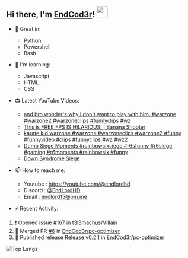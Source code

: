 ## Hi there, I'm [EndCod3r](https://youtube.com/@endlordhd)! <img src='https://github.com/EndCod3r/endlord15/blob/main/wave.gif?raw=true](https://github.com/Endlord15/endlord15/blob/38bca1b569f19b03a6cf246c35db5f7e2f331cc5/wave.gif' width=30>

- 🦾 Great in:
  - Python
  - Powershell
  - Bash

- 🌱 I'm learning:
  - Javascript
  - HTML
  - CSS

- 📺 Latest YouTube Videos:<!-- YOUTUBE:START -->
  - [and bro wonder&#39;s why I don&#39;t want to play with him. #warzone #warzone2 #warzoneclips #funnyclips #wz](https://www.youtube.com/watch?v=JZsJr_w81CU)
  - [This is FREE FPS IS HILARIOUS! | Banana Shooter](https://www.youtube.com/watch?v=cZxAPPSsuMI)
  - [karate kid warzone #warzone #warzoneclips #warzone2 #funny #funnyvideo #clips #funnyclips #wz #wz2](https://www.youtube.com/watch?v=LJNpCH7_4uk)
  - [Dumb Siege Moments #rainbowsixsiege #r6sfunny #r6siege #gaming #r6moments #rainbowsix #funny](https://www.youtube.com/watch?v=Oka4sbGkw9s)
  - [Down Syndrome Siege](https://www.youtube.com/watch?v=frtirplP8g0)<!-- YOUTUBE:END -->


- 📫 How to reach me:
  - Youtube : <https://youtube.com/@endlordhd>
  - Discord : [@EndLordHD](https://discord.com/users/725204289022066688)
  - Email : endlord15@pm.me

 - ⚡️ Recent Activity:
<!--START_SECTION:activity-->
1. ❗ Opened issue [#167](https://github.com/t3l3machus/Villain/issues/167) in [t3l3machus/Villain](https://github.com/t3l3machus/Villain)
2. 🎉 Merged PR [#6](https://github.com/EndCod3r/pc-optimizer/pull/6) in [EndCod3r/pc-optimizer](https://github.com/EndCod3r/pc-optimizer)
3. 🚀 Published release [Release v0.2.1](https://github.com/EndCod3r/pc-optimizer/releases/tag/v0.2.1) in [EndCod3r/pc-optimizer](https://github.com/EndCod3r/pc-optimizer)
<!--END_SECTION:activity-->

  ![Top Langs](https://github-readme-stats-endlord15.vercel.app/api/top-langs/?username=endcod3r&layout=compact&theme=transparent)

